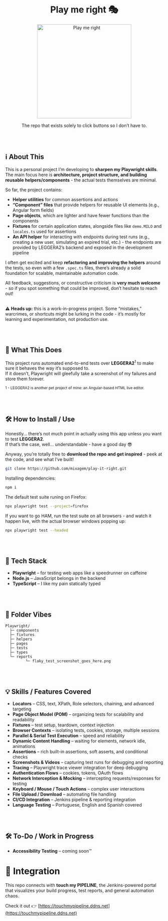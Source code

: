 
<h1 align="center">
Play me right 🎭</h1>

<p align="center"><img src="https://mambosinfinitos.pt/pir3.png" alt="Play me right" height="300px"></p>

<p align="center">The repo that exists solely to click buttons so I don’t have to.</p>

<br>&nbsp;
## ℹ️ About This

This is a personal project I’m developing to **sharpen my Playwright skills**.  
The main focus here is **architecture, project structure, and building reusable helpers/components** - the actual tests themselves are minimal.  

So far, the project contains:  
- **Helper utilities** for common assertions and actions  
- **“Component” files** that provide helpers for reusable UI elements (e.g., Angular form fields)  
- **Page objects**, which are lighter and have fewer functions than the components  
- **Fixtures** for certain application states, alongside files like `demo.MILO` and `locales.ts` used for assertions
- **An API helper** for interacting with endpoints during test runs (e.g., creating a new user, simulating an expired trial, etc.) - the endpoints are provided by LEGGERA2’s backend and exposed in the development pipeline

I often get excited and keep **refactoring and improving the helpers** around the tests, so even with a few `.spec.ts` files, there’s already a solid foundation for scalable, maintainable automation code.

All feedback, suggestions, or constructive criticism is **very much welcome** - so if you spot something that could be improved, don’t hesitate to reach out!  <br>&nbsp;

 
⚠️ **Heads up:** this is a work-in-progress project. Some “mistakes,” warcrimes, or shortcuts might be lurking in the code - it’s mostly for learning and experimentation, not production use.

<br>&nbsp;
## 🚀 What This Does

This project runs automated end-to-end tests over **LEGGERA2**<sup>1</sup> to make sure it behaves the way it’s supposed to.  
If it doesn’t, Playwright will gleefully take a screenshot of my failures and store them forever.

<sub>1 - LEGGERA2 is another pet project of mine: an Angular-based HTML live editor.

<br>&nbsp;
## 🛠️ How to Install / Use

Honestly… there’s not much point in actually using this app unless you want to test **LEGGERA2**.  
If that’s the case, well… understandable - have a good day 😎  

Anyway, you’re totally free to **download the repo and get inspired** - peek at the code, and see what I’ve built! 


```bash
git clone https://github.com/mixagem/play-it-right.git
```


Installing dependencies: 
```bash
npm i
```

The default test suite runing on Firefox:
```bash
npx playwright test --project=firefox
```

If you want to go HAM, run the test suite on all browsers - and watch it happen live, with the actual browser windows popping up:
```bash
npx playwright test --headed
```

<br>&nbsp;
## 🧰 Tech Stack

- **Playwright** – for testing web apps like a speedrunner on caffeine  
- **Node.js** – JavaScript belongs in the backend  
- **TypeScript** – I like my pain statically typed


<br>&nbsp;
## 📁 Folder Vibes

```
Playwright/
  ├─ components
  ├─ fixtures
  ├─ helpers
  ├─ pages
  ├─ tests
  ├─ types
  └─ reports
         └─ flaky_test_screenshot_goes_here.png
```


<br>&nbsp;
## 💡 Skills / Features Covered

- **Locators** – CSS, text, XPath, Role selectors, chaining, and advanced targeting  
- **Page Object Model (POM)** – organizing tests for scalability and readability  
- **Fixtures** – test setup, teardown, context injection  
- **Browser Contexts** – isolating tests, cookies, storage, multiple sessions  
- **Parallel & Serial Test Execution** – speed and reliability  
- **Dynamic Content Handling** – waiting for elements, network idle, animations  
- **Assertions** – rich built-in assertions, soft asserts, and conditional checks  
- **Screenshots & Videos** – capturing test runs for debugging and reporting  
- **Tracing** – Playwright trace viewer integration for deep debugging  
- **Authentication Flows** – cookies, tokens, OAuth flows  
- **Network Interception & Mocking** – intercepting requests/responses for testing  
- **Keyboard / Mouse / Touch Actions** – complex user interactions  
- **File Upload / Download** – automating file handling  
- **CI/CD Integration** – Jenkins pipeline & reporting integration  
- **Language Testing** – Portuguese, English and Spanish covered


<br>&nbsp;
## 🛠️ To-Do / Work in Progress

- **Accessibility Testing** –  coming soon™

# 📡 Integration

This repo connects with **touch my PIPELINE**, the Jenkins-powered portal that visualizes your build progress, test reports, and general automation chaos.

Check it out 👉 [https://touchmypipeline.ddns.net](https://touchmypipeline.ddns.net)
